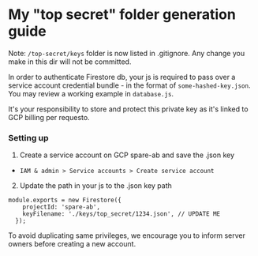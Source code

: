 # My "top secret" folder generation guide
Note:  `/top-secret/keys` folder is now listed in .gitignore.
Any change you make in this dir will not be committed.

In order to authenticate Firestore db, your js is required to pass over a service account credential bundle - in the format of `some-hashed-key.json`. You may review a working example in `database.js`.

It's your responsibility to store and protect this private key as it's linked to GCP billing per requesto.

### Setting up
1. Create a service account on GCP spare-ab and save the .json key
* `IAM & admin > Service accounts > Create service account`
2. Update the path in your js to the .json key path 
```
module.exports = new Firestore({
    projectId: 'spare-ab',
    keyFilename: './keys/top_secret/1234.json', // UPDATE ME
  });
```

To avoid duplicating same privileges, we encourage you to inform server owners before creating a new account.  
